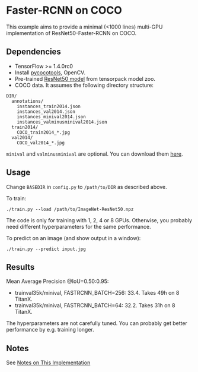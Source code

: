 # Faster-RCNN on COCO
This example aims to provide a minimal (<1000 lines) multi-GPU implementation of ResNet50-Faster-RCNN on COCO.

## Dependencies
+ TensorFlow >= 1.4.0rc0
+ Install [pycocotools](https://github.com/pdollar/coco/tree/master/PythonAPI/pycocotools), OpenCV.
+ Pre-trained [ResNet50 model](https://goo.gl/6XjK9V) from tensorpack model zoo.
+ COCO data. It assumes the following directory structure:
```
DIR/
  annotations/
    instances_train2014.json
    instances_val2014.json
    instances_minival2014.json
    instances_valminusminival2014.json
  train2014/
    COCO_train2014_*.jpg
  val2014/
    COCO_val2014_*.jpg
```
`minival` and `valminusminival` are optional. You can download them
[here](https://github.com/rbgirshick/py-faster-rcnn/blob/master/data/README.md).


## Usage
Change `BASEDIR` in `config.py` to `/path/to/DIR` as described above.

To train:
```
./train.py --load /path/to/ImageNet-ResNet50.npz
```
The code is only for training with 1, 2, 4 or 8 GPUs.
Otherwise, you probably need different hyperparameters for the same performance.

To predict on an image (and show output in a window):
```
./train.py --predict input.jpg
```

## Results

Mean Average Precision @IoU=0.50:0.95:

+ trainval35k/minival, FASTRCNN_BATCH=256: 33.4. Takes 49h on 8 TitanX.
+ trainval35k/minival, FASTRCNN_BATCH=64: 32.2. Takes 31h on 8 TitanX.

The hyperparameters are not carefully tuned. You can probably get better performance by e.g.  training longer.

## Notes

See [Notes on This Implementation](NOTES.md)
